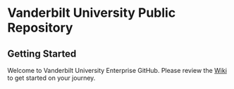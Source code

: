 # Vanderbilt University Public Repository
## Getting Started
Welcome to Vanderbilt University Enterprise GitHub. Please review the [Wiki](https://github.com/The-Vanderbilt-University/vuit-github-public-src/wiki/Onboarding) to get started on your journey.